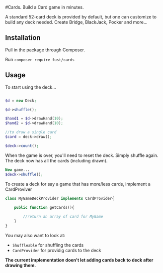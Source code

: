 #Cards. Build a Card game in minutes. 

A standard 52-card deck is provided by default, but one can customize to build any deck needed. Create Bridge, BlackJack, Pocker and more...

## Installation

Pull in the package through Composer.

Run `composer require fust/cards`


## Usage

To start using the deck...

```php  

$d = new Deck;

$d->shuffle();

$hand1 = $d->drawHand(10);
$hand2 = $d->drawHand(10);

//to draw a single card
$card = deck->draw();

$deck->count(); 

``` 

When the game is over, you'll need to reset the deck. Simply shuffle again. The deck now has all the cards (including drawn).
```php  
New game...
$deck->shuffle();

``` 


To create a deck for say a game that has more/less cards, implement a CardProviver

```php
class MyGameDeckProvider implements CardProvider{
    
    public function getCards(){

        //return an array of card for MyGame 
	}
}

```
You may also want to look at:

- `Shuffleable` for shuffling the cards
- `CardProvider` for providig cards to the deck


**The current implementation doen't let adding  cards back to deck after drawing them.**







